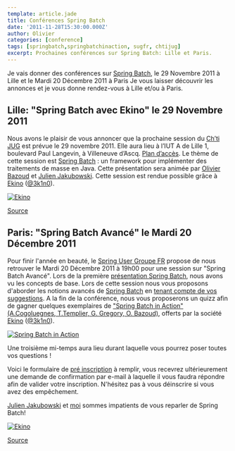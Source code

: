 ```yaml
---
template: article.jade
title: Conférences Spring Batch
date: '2011-11-28T15:30:00.000Z'
author: Olivier
categories: [conference]
tags: [springbatch,springbatchinaction, sugfr, chtijug]
excerpt: Prochaines conférences sur Spring Batch: Lille et Paris.
---
```


Je vais donner des conférences sur [Spring Batch](http://static.springsource.org/spring-batch/), le 29 Novembre 2011 à Lille et le Mardi 20 Décembre 2011 à Paris
Je vous laisser découvrir les annonces et je vous donne rendez-vous à Lille et/ou à Paris.

## Lille: "Spring Batch avec Ekino" le 29 Novembre 2011

Nous avons le plaisir de vous annoncer que la prochaine session du [Ch’ti JUG](http://chtijug.org/) est prévue le 29 novembre 2011. Elle aura lieu à l’IUT A de Lille 1, boulevard Paul Langevin, à Villeneuve d’Ascq. [Plan d’accès](http://goo.gl/maps/hJkK).
Le thème de cette session est [Spring Batch](http://static.springsource.org/spring-batch/) : un framework pour implémenter des traitements de masse en Java.
Cette présentation sera animée par [Olivier Bazoud](http://twitter.com/#!/obazoud) et [Julien Jakubowski](http://twitter.com/#!/jak78).
Cette session est rendue possible grâce à [Ekino](http://www.ekino.com) ([@3k1n0](http://twitter.com/#!/3k1n0)).

[![Ekino](/images/logo-ekino.png)](http://www.ekino.com)

[Source](http://chtijug.org/session-spring-batch-avec-ekino-le-29-novembre/)

## Paris: "Spring Batch Avancé" le Mardi 20 Décembre 2011

Pour finir l'année en beauté, le [Spring User Groupe FR](https://groups.google.com/group/sugfr?hl=fr) propose de nous retrouver le Mardi 20 Décembre 2011 à 19h00 pour une session sur "Spring Batch Avancé". Lors de la première [présentation Spring Batch](http://www.slideshare.net/sugfrance/spring-batch-concepts-de-base), nous avons vu les concepts de base.  Lors de cette session nous vous proposons d'aborder les notions avancés de [Spring Batch](http://static.springsource.org/spring-batch/) en [tenant compte de vos suggestions](http://www.google.com/moderator/#16/e=5f36).
A la fin de la conférence, nous vous proposerons un quizz afin de gagner quelques exemplaires de ["Spring Batch in Action" (A.Cogoluegnes, T.Templier, G. Gregory, O. Bazoud)](http://affiliate.manning.com/idevaffiliate.php?id=1178_267_1_68), offerts par la société [Ekino](http://www.ekino.com) ([@3k1n0](http://twitter.com/#!/3k1n0)).

[![Spring Batch in Action](/images/SpringBatchInAction.jpg)](http://affiliate.manning.com/idevaffiliate.php?id=1178_267_1_68)

Une troisième mi-temps aura lieu durant laquelle vous pourrez poser toutes vos questions ! 

Voici le formulaire de [pré inscription](http://www.zenika.com/springbatchavance) à remplir, vous recevrez ultérieurement une demande de confirmation par e-mail à laquelle il vous faudra répondre afin de valider votre inscription. N'hésitez pas à vous déinscrire si vous avez des empêchement.

[Julien Jakubowski](http://twitter.com/#!/jak78) et [moi](http://twitter.com/#!/obazoud) sommes impatients de vous reparler de Spring Batch! 

[![Ekino](/images/logo-ekino.png)](http://www.ekino.com)

[Source](https://groups.google.com/group/sugfr/browse_thread/thread/3070ecb010fe4c78?hl=fr)

